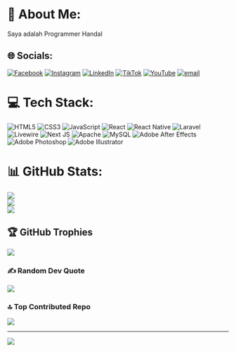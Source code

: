 # 💫 About Me:
Saya adalah Programmer Handal


## 🌐 Socials:
[![Facebook](https://img.shields.io/badge/Facebook-%231877F2.svg?logo=Facebook&logoColor=white)](https://facebook.com/Lukman) [![Instagram](https://img.shields.io/badge/Instagram-%23E4405F.svg?logo=Instagram&logoColor=white)](https://instagram.com/Lukman_cale007) [![LinkedIn](https://img.shields.io/badge/LinkedIn-%230077B5.svg?logo=linkedin&logoColor=white)](https://linkedin.com/in/lukman) [![TikTok](https://img.shields.io/badge/TikTok-%23000000.svg?logo=TikTok&logoColor=white)](https://tiktok.com/@Lukmancale007) [![YouTube](https://img.shields.io/badge/YouTube-%23FF0000.svg?logo=YouTube&logoColor=white)](https://youtube.com/@cale007) [![email](https://img.shields.io/badge/Email-D14836?logo=gmail&logoColor=white)](mailto:Lukmancale007@gmail.com) 

# 💻 Tech Stack:
 ![HTML5](https://img.shields.io/badge/html5-%23E34F26.svg?style=flat&logo=html5&logoColor=white) ![CSS3](https://img.shields.io/badge/css3-%231572B6.svg?style=flat&logo=css3&logoColor=white) ![JavaScript](https://img.shields.io/badge/javascript-%23323330.svg?style=flat&logo=javascript&logoColor=%23F7DF1E) ![React](https://img.shields.io/badge/react-%2320232a.svg?style=flat&logo=react&logoColor=%2361DAFB) ![React Native](https://img.shields.io/badge/react_native-%2320232a.svg?style=flat&logo=react&logoColor=%2361DAFB) ![Laravel](https://img.shields.io/badge/laravel-%23FF2D20.svg?style=flat&logo=laravel&logoColor=white) ![Livewire](https://img.shields.io/badge/livewire-%234e56a6.svg?style=flat&logo=livewire&logoColor=white) ![Next JS](https://img.shields.io/badge/Next-black?style=flat&logo=next.js&logoColor=white) ![Apache](https://img.shields.io/badge/apache-%23D42029.svg?style=flat&logo=apache&logoColor=white) ![MySQL](https://img.shields.io/badge/mysql-4479A1.svg?style=flat&logo=mysql&logoColor=white) ![Adobe After Effects](https://img.shields.io/badge/Adobe%20After%20Effects-9999FF.svg?style=flat&logo=Adobe%20After%20Effects&logoColor=white) ![Adobe Photoshop](https://img.shields.io/badge/adobe%20photoshop-%2331A8FF.svg?style=flat&logo=adobe%20photoshop&logoColor=white) ![Adobe Illustrator](https://img.shields.io/badge/adobe%20illustrator-%23FF9A00.svg?style=flat&logo=adobe%20illustrator&logoColor=white)
# 📊 GitHub Stats:
![](https://github-readme-stats.vercel.app/api?username=Lukmancale007&theme=radical&hide_border=false&include_all_commits=false&count_private=false)<br/>
![](https://nirzak-streak-stats.vercel.app/?user=Lukmancale007&theme=radical&hide_border=false)<br/>
![](https://github-readme-stats.vercel.app/api/top-langs/?username=Lukmancale007&theme=radical&hide_border=false&include_all_commits=false&count_private=false&layout=compact)

## 🏆 GitHub Trophies
![](https://github-profile-trophy.vercel.app/?username=Lukmancale007&theme=material-palenight&no-frame=false&no-bg=true&margin-w=4)

### ✍️ Random Dev Quote
![](https://quotes-github-readme.vercel.app/api?type=horizontal&theme=tokyonight)

### 🔝 Top Contributed Repo
![](https://github-contributor-stats.vercel.app/api?username=Lukmancale007&limit=5&theme=merko&combine_all_yearly_contributions=true)

---
[![](https://visitcount.itsvg.in/api?id=Lukmancale007&icon=0&color=0)](https://visitcount.itsvg.in)

<!-- Proudly created with GPRM ( https://gprm.itsvg.in ) -->
